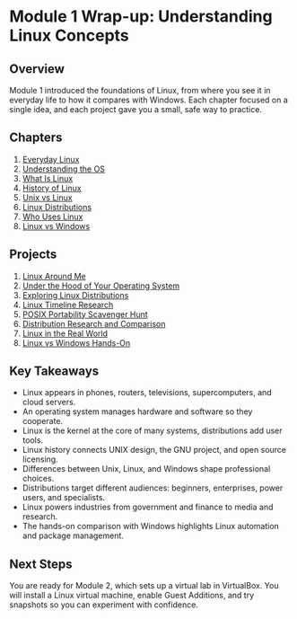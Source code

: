 # Module 1 Wrap-up: Understanding Linux Concepts

## Overview

Module 1 introduced the foundations of Linux, from where you see it in everyday life to how it compares with Windows. Each chapter focused on a single idea, and each project gave you a small, safe way to practice.

## Chapters

1. [Everyday Linux](01-everyday-linux.md)
2. [Understanding the OS](02-understanding-the-os.md)
3. [What Is Linux](03-what-is-linux.md)
4. [History of Linux](04-history-of-linux.md)
5. [Unix vs Linux](05-unix-vs-linux.md)
6. [Linux Distributions](06-linux-distributions.md)
7. [Who Uses Linux](07-who-uses-linux.md)
8. [Linux vs Windows](08-linux-vs-windows.md)

## Projects

1. [Linux Around Me](../Projects/01-linux-around-me.md)
2. [Under the Hood of Your Operating System](../Projects/02-under-the-hood.md)
3. [Exploring Linux Distributions](../Projects/03-exploring-linux-distributions.md)
4. [Linux Timeline Research](../Projects/04-linux-timeline.md)
5. [POSIX Portability Scavenger Hunt](../Projects/05-posix-portability.md)
6. [Distribution Research and Comparison](../Projects/06-exploring-linux-distributions.md)
7. [Linux in the Real World](../Projects/07-linux-in-the-real-world.md)
8. [Linux vs Windows Hands-On](../Projects/08-linux-vs-windows.md)

## Key Takeaways

- Linux appears in phones, routers, televisions, supercomputers, and cloud servers.
- An operating system manages hardware and software so they cooperate.
- Linux is the kernel at the core of many systems, distributions add user tools.
- Linux history connects UNIX design, the GNU project, and open source licensing.
- Differences between Unix, Linux, and Windows shape professional choices.
- Distributions target different audiences: beginners, enterprises, power users, and specialists.
- Linux powers industries from government and finance to media and research.
- The hands-on comparison with Windows highlights Linux automation and package management.

## Next Steps

You are ready for Module 2, which sets up a virtual lab in VirtualBox. You will install a Linux virtual machine, enable Guest Additions, and try snapshots so you can experiment with confidence.